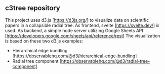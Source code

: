 ## c3tree repository

This project uses d3.js [https://d3js.org/] to visualize data on scientific papers in a collapsible radial tree. As frontend, svelte [https://svelte.dev/] is used. As backend, a simple node server utilizing Google Sheets API [https://developers.google.com/sheets/api/reference/rest]
The visualization is based on these two d3.js examples:
- Hierarchical edge bundling [https://observablehq.com/@d3/hierarchical-edge-bundling]
- Radial tree component [https://observablehq.com/@d3/radial-tree-component]
